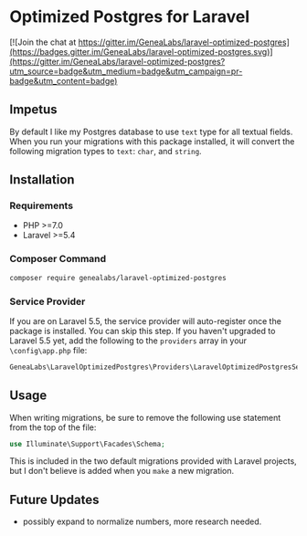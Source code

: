 # Optimized Postgres for Laravel
[![Join the chat at https://gitter.im/GeneaLabs/laravel-optimized-postgres](https://badges.gitter.im/GeneaLabs/laravel-optimized-postgres.svg)](https://gitter.im/GeneaLabs/laravel-optimized-postgres?utm_source=badge&utm_medium=badge&utm_campaign=pr-badge&utm_content=badge)

## Impetus
By default I like my Postgres database to use `text` type for all textual fields.
 When you run your migrations with this package installed, it will convert the
 following migration types to `text`: `char`, and `string`.

## Installation
### Requirements
- PHP >=7.0
- Laravel >=5.4

### Composer Command
```sh
composer require genealabs/laravel-optimized-postgres
```

### Service Provider
If you are on Laravel 5.5, the service provider will auto-register once the
 package is installed. You can skip this step. If you haven't upgraded to
 Laravel 5.5 yet, add the following to the `providers` array in your
 `\config\app.php` file:
```php
GeneaLabs\LaravelOptimizedPostgres\Providers\LaravelOptimizedPostgresService::class,
```

## Usage
When writing migrations, be sure to remove the following use statement from the
 top of the file:
```php
use Illuminate\Support\Facades\Schema;
```

This is included in the two default migrations provided with Laravel projects,
 but I don't believe is added when you `make` a new migration.

## Future Updates
- possibly expand to normalize numbers, more research needed.
